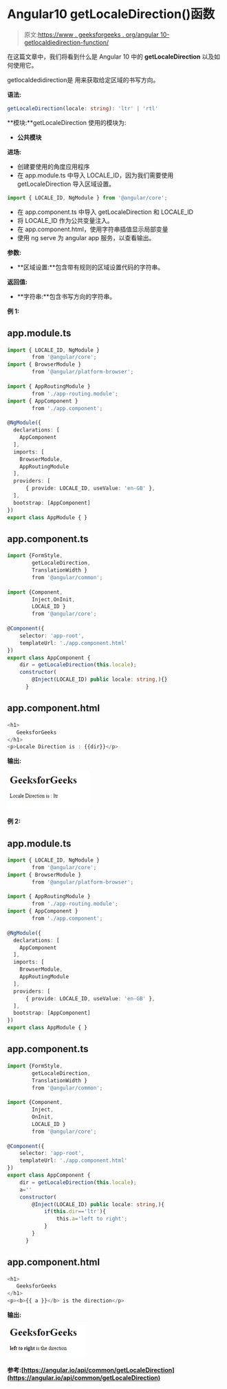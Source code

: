 # Angular10 getLocaleDirection()函数

> 原文:[https://www . geeksforgeeks . org/angular 10-getlocaldiedirection-function/](https://www.geeksforgeeks.org/angular10-getlocaledirection-function/)

在这篇文章中，我们将看到什么是 Angular 10 中的 **getLocaleDirection** 以及如何使用它。

getlocaldedidirection是 用来获取给定区域的书写方向。

**语法:**

```ts
getLocaleDirection(locale: string): 'ltr' | 'rtl'
```

**模块:**getLocaleDirection 使用的模块为:

*   **公共模块**

**进场:**

*   创建要使用的角度应用程序
*   在 app.module.ts 中导入 LOCALE_ID，因为我们需要使用 getLocaleDirection 导入区域设置。

```ts
import { LOCALE_ID, NgModule } from '@angular/core';
```

*   在 app.component.ts 中导入 getLocaleDirection 和 LOCALE_ID
*   将 LOCALE_ID 作为公共变量注入。
*   在 app.component.html，使用字符串插值显示局部变量
*   使用 ng serve 为 angular app 服务，以查看输出。

**参数:**

*   **区域设置:**包含带有规则的区域设置代码的字符串。

**返回值:**

*   **字符串:**包含书写方向的字符串。

**例 1:**

## app.module.ts

```ts
import { LOCALE_ID, NgModule } 
        from '@angular/core';
import { BrowserModule } 
        from '@angular/platform-browser';

import { AppRoutingModule } 
        from './app-routing.module';
import { AppComponent } 
        from './app.component';

@NgModule({
  declarations: [
    AppComponent
  ],
  imports: [
    BrowserModule,
    AppRoutingModule
  ],
  providers: [
      { provide: LOCALE_ID, useValue: 'en-GB' },
  ],
  bootstrap: [AppComponent]
})
export class AppModule { }
```

## app.component.ts

```ts
import {FormStyle,
        getLocaleDirection, 
        TranslationWidth } 
        from '@angular/common';

import {Component, 
        Inject,OnInit, 
        LOCALE_ID } 
        from '@angular/core';

@Component({
    selector: 'app-root',
    templateUrl: './app.component.html'
})
export class AppComponent {
    dir = getLocaleDirection(this.locale);
    constructor(
        @Inject(LOCALE_ID) public locale: string,){}
      }
```

## app.component.html

```ts
<h1>
   GeeksforGeeks
</h1>
<p>Locale Direction is : {{dir}}</p>
```

**输出:**

![](img/39c5d134d12cf68453536dc7816a2ccf.png)

**例 2:**

## app.module.ts

```ts
import { LOCALE_ID, NgModule } 
        from '@angular/core';
import { BrowserModule } 
        from '@angular/platform-browser';

import { AppRoutingModule } 
        from './app-routing.module';
import { AppComponent } 
        from './app.component';

@NgModule({
  declarations: [
    AppComponent
  ],
  imports: [
    BrowserModule,
    AppRoutingModule
  ],
  providers: [
      { provide: LOCALE_ID, useValue: 'en-GB' },
  ],
  bootstrap: [AppComponent]
})
export class AppModule { }
```

## app.component.ts

```ts
import {FormStyle,
        getLocaleDirection, 
        TranslationWidth } 
        from '@angular/common';

import {Component, 
        Inject,
        OnInit, 
        LOCALE_ID } 
        from '@angular/core';

@Component({
    selector: 'app-root',
    templateUrl: './app.component.html'
})
export class AppComponent {
    dir = getLocaleDirection(this.locale);
    a=''
    constructor(
        @Inject(LOCALE_ID) public locale: string,){
            if(this.dir=='ltr'){
                this.a='left to right';
            }
        }
      }
```

## app.component.html

```ts
<h1>
   GeeksforGeeks
</h1>
<p><b>{{ a }}</b> is the direction</p>
```

**输出:**

![](img/e8e4787a329a975684d5b4a46c3a7321.png)

**参考:**[](https://angular.io/api/common/getLocaleCurrencyName)**[https://angular.io/api/common/getLocaleDirection](https://angular.io/api/common/getLocaleDirection)**